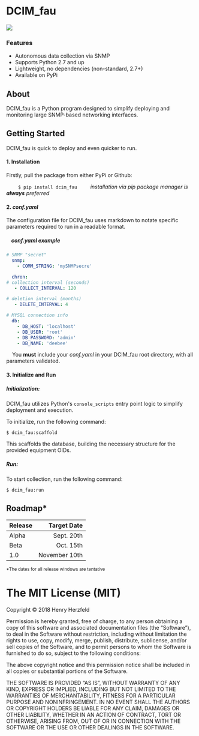 DCIM_fau 
==========

![](https://img.shields.io/badge/build-alpha-blue.svg)

### Features

- Autonomous data collection via SNMP 
- Supports Python 2.7 and up
- Lightweight, no dependencies (non-standard, 2.7+)
- Available on PyPi

About
-------------

DCIM_fau is a Python program designed to simplify deploying and monitoring large SNMP-based networking interfaces.



Getting Started 
----
DCIM_fau is quick to deploy and even quicker to run.

#### 1. Installation
Firstly, pull the package from either PyPi or Github:

 &nbsp; &nbsp; &nbsp; &nbsp; `$ pip install dcim_fau` &nbsp; &nbsp; &nbsp; &nbsp; _installation via pip package manager is **always** preferred_

#### 2. _conf.yaml_
The configuration file for DCIM_fau uses markdown to notate specific parameters required to run in a readable format.
 
 ##### &nbsp; &nbsp; _conf.yaml_ example
```YAML    
# SNMP "secret"
  snmp:
    - COMM_STRING: 'mySNMPsecre'

  chron:
# collection interval (seconds)
   - COLLECT_INTERVAL: 120

# deletion interval (months)
   - DELETE_INTERVAL: 4

# MYSQL connection info
  db:
    - DB_HOST: 'localhost'
    - DB_USER: 'root'
    - DB_PASSWORD: 'admin'
    - DB_NAME: 'deebee'
```
        
 &nbsp; &nbsp; You **must** include your _conf.yaml_ in your DCIM_fau root directory, with all parameters validated.

#### 3. Initialize and Run
##### Initialization:

DCIM_fau utilizes Python's `console_scripts` entry point logic to simplify deployment and execution.

To initialize, run the following command:

`$ dcim_fau:scaffold`

This scaffolds the database, building the necessary structure for the provided equipment OIDs.

##### Run:
To start collection, run the following command:

`$ dcim_fau:run`

Roadmap*
-------

| Release   | Target Date |
| :--------- | -----:|
| Alpha     | Sept. 20th |
| Beta      | Oct. 15th    | 
| 1.0       | November 10th |

<sup>*The dates for all release windows are tentative</sup>

The MIT License (MIT)
=====================

Copyright © 2018 Henry Herzfeld

Permission is hereby granted, free of charge, to any person
obtaining a copy of this software and associated documentation
files (the “Software”), to deal in the Software without
restriction, including without limitation the rights to use,
copy, modify, merge, publish, distribute, sublicense, and/or sell
copies of the Software, and to permit persons to whom the
Software is furnished to do so, subject to the following
conditions:

The above copyright notice and this permission notice shall be
included in all copies or substantial portions of the Software.

THE SOFTWARE IS PROVIDED “AS IS”, WITHOUT WARRANTY OF ANY KIND,
EXPRESS OR IMPLIED, INCLUDING BUT NOT LIMITED TO THE WARRANTIES
OF MERCHANTABILITY, FITNESS FOR A PARTICULAR PURPOSE AND
NONINFRINGEMENT. IN NO EVENT SHALL THE AUTHORS OR COPYRIGHT
HOLDERS BE LIABLE FOR ANY CLAIM, DAMAGES OR OTHER LIABILITY,
WHETHER IN AN ACTION OF CONTRACT, TORT OR OTHERWISE, ARISING
FROM, OUT OF OR IN CONNECTION WITH THE SOFTWARE OR THE USE OR
OTHER DEALINGS IN THE SOFTWARE.
